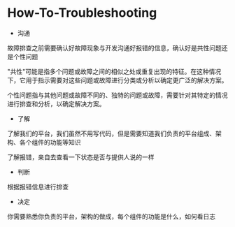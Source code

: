 # How-To-Troubleshooting

- 沟通

故障排查之前需要确认好故障现象与开发沟通好报错的信息，确认好是共性问题还是个性问题

"共性"可能是指多个问题或故障之间的相似之处或重复出现的特征。在这种情况下，它用于指示需要对这些问题或故障进行分类或分析以确定更广泛的解决方案。

个性问题指与其他问题或故障不同的、独特的问题或故障，需要针对其特定的情况进行排查和分析，以确定解决方案。

- 了解

了解我们的平台，我们虽然不用写代码，但是需要知道我们负责的平台组成、架构、各个组件的功能等知识

了解报错，亲自去查看一下状态是否与提供人说的一样

- 判断

根据报错信息进行排查

- 决定

你需要熟悉你负责的平台，架构的做成，每个组件的功能是什么，如何看日志

